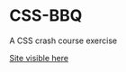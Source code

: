 # CSS-BBQ
A CSS crash course exercise

[Site visible here](https://myelectricsheep.github.io/CSS-BBQ/)
